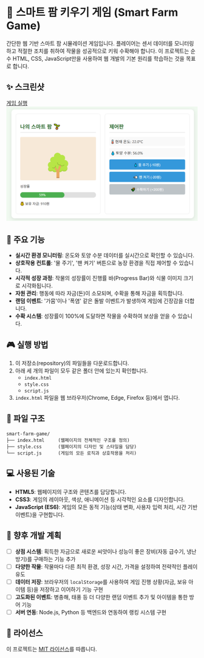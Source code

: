 
# 🌿 스마트 팜 키우기 게임 (Smart Farm Game)

간단한 웹 기반 스마트 팜 시뮬레이션 게임입니다. 플레이어는 센서 데이터를 모니터링하고 적절한 조치를 취하여 작물을 성공적으로 키워 수확해야 합니다. 이 프로젝트는 순수 HTML, CSS, JavaScript만을 사용하여 웹 개발의 기본 원리를 학습하는 것을 목표로 합니다.

## ✨ 스크린샷
[게임 실행](https://buskingsue.github.io/smart_farm_game)
<img src= "https://github.com/buskingsue/smart_farm_game/blob/main/screen_shot.png">

## 🚀 주요 기능

  - **실시간 환경 모니터링**: 온도와 토양 수분 데이터를 실시간으로 확인할 수 있습니다.
  - **상호작용 컨트롤**: '물 주기', '팬 켜기' 버튼으로 농장 환경을 직접 제어할 수 있습니다.
  - **시각적 성장 과정**: 작물의 성장률이 진행률 바(Progress Bar)와 식물 이미지 크기로 시각화됩니다.
  - **자원 관리**: 행동에 따라 자금(돈)이 소모되며, 수확을 통해 자금을 획득합니다.
  - **랜덤 이벤트**: '가뭄'이나 '폭염' 같은 돌발 이벤트가 발생하여 게임에 긴장감을 더합니다.
  - **수확 시스템**: 성장률이 100%에 도달하면 작물을 수확하여 보상을 얻을 수 있습니다.

## 🎮 실행 방법

1.  이 저장소(repository)의 파일들을 다운로드합니다.
2.  아래 세 개의 파일이 모두 같은 폴더 안에 있는지 확인합니다.
      - `index.html`
      - `style.css`
      - `script.js`
3.  `index.html` 파일을 웹 브라우저(Chrome, Edge, Firefox 등)에서 엽니다.

## 📂 파일 구조

```
smart-farm-game/
├── index.html     (웹페이지의 전체적인 구조를 정의)
├── style.css      (웹페이지의 디자인 및 스타일을 담당)
└── script.js      (게임의 모든 로직과 상호작용을 처리)
```

## 💻 사용된 기술

  - **HTML5**: 웹페이지의 구조와 콘텐츠를 담당합니다.
  - **CSS3**: 게임의 레이아웃, 색상, 애니메이션 등 시각적인 요소를 디자인합니다.
  - **JavaScript (ES6)**: 게임의 모든 동적 기능(상태 변화, 사용자 입력 처리, 시간 기반 이벤트)을 구현합니다.

## 🌱 향후 개발 계획

  - [ ] **상점 시스템**: 획득한 자금으로 새로운 씨앗이나 성능이 좋은 장비(자동 급수기, 냉난방기)를 구매하는 기능 추가
  - [ ] **다양한 작물**: 작물마다 다른 최적 환경, 성장 시간, 가격을 설정하여 전략적인 플레이 유도
  - [ ] **데이터 저장**: 브라우저의 `localStorage`를 사용하여 게임 진행 상황(자금, 보유 아이템 등)을 저장하고 이어하기 기능 구현
  - [ ] **고도화된 이벤트**: 병충해, 태풍 등 더 다양한 랜덤 이벤트 추가 및 아이템을 통한 방어 기능
  - [ ] **서버 연동**: Node.js, Python 등 백엔드와 연동하여 랭킹 시스템 구현

## 📝 라이선스

이 프로젝트는 [MIT 라이선스](https://www.google.com/search?q=MIT_LICENSE)를 따릅니다.
